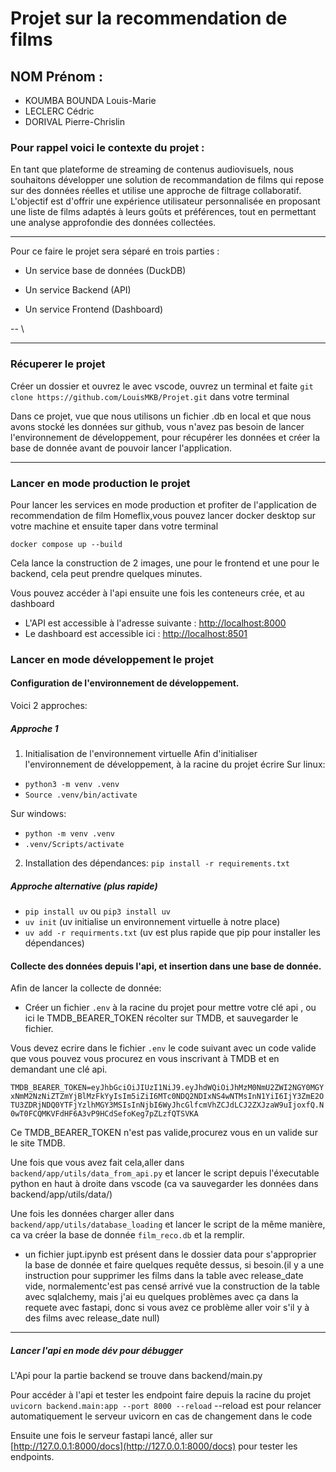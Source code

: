 # Projet sur la recommendation de films

## NOM Prénom :

- KOUMBA BOUNDA Louis-Marie
- LECLERC Cédric
- DORIVAL Pierre-Chrislin

### **Pour rappel voici le contexte du projet :** 
En tant que plateforme de streaming de contenus audiovisuels, nous souhaitons développer une solution de recommandation de films qui repose sur des données réelles et utilise une approche de filtrage collaboratif. L'objectif est d'offrir une expérience utilisateur personnalisée en proposant une liste de films adaptés à leurs goûts et préférences, tout en permettant une analyse approfondie des données collectées.

---

Pour ce faire le projet sera séparé en trois parties :

- Un service base de données (DuckDB)

- Un service Backend (API)

- Un service Frontend (Dashboard)

--
\\
_______

### Récuperer le projet
Créer un dossier et ouvrez le  avec vscode, ouvrez un terminal et faite
`git clone https://github.com/LouisMKB/Projet.git` dans votre terminal

Dans ce projet, vue que nous utilisons un fichier .db en local et que nous avons stocké les données sur github, vous n'avez pas besoin de lancer l'environnement de développement, pour récupérer les données et créer la base de donnée  avant de pouvoir lancer l'application.


__________

### Lancer en mode production le projet
Pour lancer les services en mode production et profiter de l'application de recommendation de film  Homeflix,vous pouvez lancer docker desktop sur votre machine  et ensuite taper dans votre terminal

`docker compose up --build`

Cela lance la construction de 2 images, une pour le frontend et une pour le backend, cela peut prendre quelques minutes.

Vous pouvez accéder à l'api ensuite une fois les conteneurs crée, et au dashboard
- L'API est accessible à l'adresse suivante : [http://localhost:8000](http://localhost:8000)
- Le dashboard est accessible ici : [http://localhost:8501](http://localhost:8501)


### Lancer en mode développement le projet
#### Configuration de l'environnement de développement.

Voici 2 approches:
#####  Approche 1
1. Initialisation de l'environnement virtuelle
Afin d'initialiser l'environnement de développement, à la racine du projet écrire
Sur linux:
-  `python3 -m venv .venv` 
- `Source .venv/bin/activate`

Sur windows:

- `python -m venv .venv` 
- `.venv/Scripts/activate`

2. Installation des dépendances:
`pip install -r requirements.txt`

##### Approche alternative (plus rapide)

- `pip install uv` ou `pip3 install uv`
- `uv init` (uv initialise un environnement virtuelle à notre place)
- `uv add -r requirments.txt` (uv est plus rapide que pip pour installer les dépendances)


#### Collecte des données depuis l'api, et insertion dans une base de donnée.


Afin de lancer la collecte de donnée:

- Créer un fichier  `.env` à la racine du projet pour mettre votre clé api , ou ici  le TMDB_BEARER_TOKEN récolter sur TMDB, et sauvegarder le fichier.

Vous devez  ecrire dans le fichier `.env` le code suivant avec un code valide que vous pouvez vous procurez en vous inscrivant à TMDB et en demandant une clé api.

```TMDB_BEARER_TOKEN=eyJhbGciOiJIUzI1NiJ9.eyJhdWQiOiJhMzM0NmU2ZWI2NGY0MGYxNmM2NzNiZTZmYjBlMzFkYyIsIm5iZiI6MTc0NDQ2NDIxNS4wNTMsInN1YiI6IjY3ZmE2OTU3ZDRjNDQ0YTFjYzlhMGY3MSIsInNjbI6WyJhcGlfcmVhZCJdLCJ2ZXJzaW9uIjoxfQ.N0wT0FCQMKVFdHF6A3vP9HCdSefoKeg7pZLzfQTSVKA```

Ce TMDB_BEARER_TOKEN n'est pas valide,procurez vous en un valide sur le site TMDB.

Une fois que vous avez fait cela,aller dans `backend/app/utils/data_from_api.py` et lancer le script depuis l'éxecutable python  en haut à droite dans vscode (ca va sauvegarder les données dans backend/app/utils/data/)

Une fois les données charger aller dans `backend/app/utils/database_loading` et lancer le script de la même manière, ca va créer la base de donnée `film_reco.db` et la remplir. 

- un fichier jupt.ipynb est présent dans le dossier data pour s'approprier la base de donnée et faire quelques requête dessus, si besoin.(il y a une instruction pour supprimer les films dans la table  avec release_date vide, normalementc'est pas censé arrivé vue la construction de la table avec sqlalchemy, mais j'ai eu quelques problèmes avec ça dans la requete avec fastapi, donc si vous avez ce problème aller voir s'il y à des films avec release_date null)


______________

##### Lancer l'api en mode dév pour débugger

L'Api pour la partie backend se trouve dans backend/main.py

Pour accéder à l'api et tester les endpoint faire  depuis la racine du projet
` uvicorn backend.main:app --port 8000 --reload` --reload est pour relancer  automatiquement le serveur uvicorn en cas de changement dans le code 

Ensuite une fois le serveur fastapi lancé, aller sur  [http://127.0.0.1:8000/docs](http://127.0.0.1:8000/docs) pour tester les endpoints.


